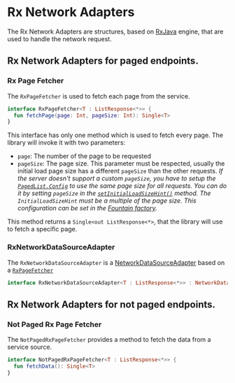 # Rx Network Adapters

The Rx Network Adapters are structures, based on [RxJava](https://github.com/ReactiveX/RxJava) engine, that are used to handle the network request.

## Rx Network Adapters for paged endpoints.

### Rx Page Fetcher
The `RxPageFetcher` is used to fetch each page from the service.

```kotlin
interface RxPageFetcher<T : ListResponse<*>> {
  fun fetchPage(page: Int, pageSize: Int): Single<T>
}
```

This interface has only one method which is used to fetch every page.
The library will invoke it with two parameters: 
- `page`: The number of the page to be requested
- `pageSize`: The page size.
This parameter must be respected, usually the initial load page size has a different `pageSize` than the other requests.
*If the server doesn't support a custom `pageSize`, you have to setup the [`PagedList.Config`](https://developer.android.com/reference/android/arch/paging/PagedList.Config.html) to use the same page size for all requests.
You can do it by setting `pageSize` in the [`setInitialLoadSizeHint()`](https://developer.android.com/reference/android/arch/paging/PagedList.Config.html#initialLoadSizeHint) method.
The `InitialLoadSizeHint` must be a multiple of the page size.
This configuration can be set in the [Fountain factory](FountainRxs.md).*

This method returns a `Single<out ListResponse<*>`, that the library will use to fetch a specific page.

### RxNetworkDataSourceAdapter
The `RxNetworkDataSourceAdapter` is a [NetworkDataSourceAdapter](NetworkDataSourceAdapter.md) based on a [`RxPageFetcher`](#rx-page-fetcher) 

```kotlin
interface RxNetworkDataSourceAdapter<T : ListResponse<*>> : NetworkDataSourceAdapter<RxPageFetcher<T>>
```

## Rx Network Adapters for not paged endpoints.

### Not Paged Rx Page Fetcher

The `NotPagedRxPageFetcher` provides a method to fetch the data from a service source.

```kotlin
interface NotPagedRxPageFetcher<T : ListResponse<*>> {
  fun fetchData(): Single<T>
}
```
